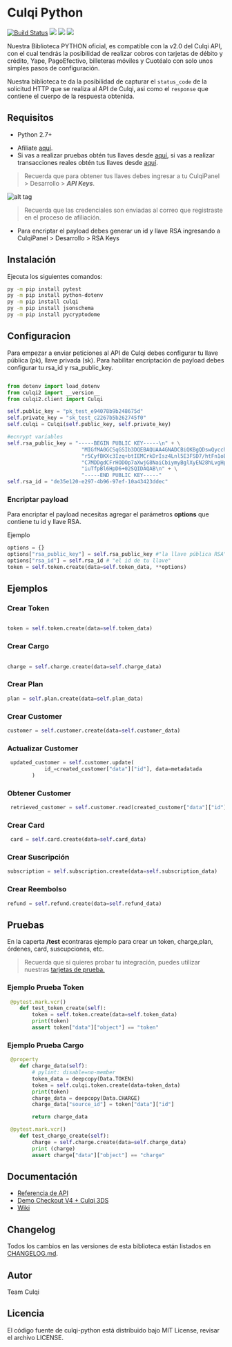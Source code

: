 # Culqi Python

[![Build Status](https://travis-ci.org/culqi/culqi-python.svg?branch=master)](https://travis-ci.org/culqi/culqi-python)
![](https://img.shields.io/pypi/pyversions/Culqi)
![](https://img.shields.io/pypi/l/culqi)
![](https://img.shields.io/pypi/v/culqi)


Nuestra Biblioteca PYTHON oficial, es compatible con la v2.0 del Culqi API, con el cual tendrás la posibilidad de realizar cobros con tarjetas de débito y crédito, Yape, PagoEfectivo, billeteras móviles y Cuotéalo con solo unos simples pasos de configuración.

Nuestra biblioteca te da la posibilidad de capturar el `status_code` de la solicitud HTTP que se realiza al API de Culqi, asi como el `response` que contiene el cuerpo de la respuesta obtenida.

## Requisitos

- Python 2.7+
* Afiliate [aquí](https://afiliate.culqi.com/).
* Si vas a realizar pruebas obtén tus llaves desde [aquí](https://integ-panel.culqi.com/#/registro), si vas a realizar transacciones reales obtén tus llaves desde [aquí](https://panel.culqi.com/#/registro).

> Recuerda que para obtener tus llaves debes ingresar a tu CulqiPanel > Desarrollo > ***API Keys***.

![alt tag](http://i.imgur.com/NhE6mS9.png)

> Recuerda que las credenciales son enviadas al correo que registraste en el proceso de afiliación.

* Para encriptar el payload debes generar un id y llave RSA  ingresando a CulqiPanel > Desarrollo  > RSA Keys

## Instalación

Ejecuta los siguientes comandos:

```bash
py -m pip install pytest
py -m pip install python-dotenv
py -m pip install culqi
py -m pip install jsonschema
py -m pip install pycryptodome

```

## Configuracion

Para empezar a enviar peticiones al API de Culqi debes configurar tu llave pública (pk), llave privada (sk).
Para habilitar encriptación de payload debes configurar tu rsa_id y rsa_public_key.

```python

from dotenv import load_dotenv
from culqi2 import __version__
from culqi2.client import Culqi

self.public_key = "pk_test_e94078b9b248675d"
self.private_key = "sk_test_c2267b5b262745f0"
self.culqi = Culqi(self.public_key, self.private_key)

#ecnrypt variables
self.rsa_public_key = "-----BEGIN PUBLIC KEY-----\n" + \
                        "MIGfMA0GCSqGSIb3DQEBAQUAA4GNADCBiQKBgQDswQycch0x/7GZ0oFojkWCYv+g\n" + \
                        "r5CyfBKXc3Izq+btIEMCrkDrIsz4Lnl5E3FSD7/htFn1oE84SaDKl5DgbNoev3pM\n" + \
                        "C7MDDgdCFrHODOp7aXwjG8NaiCbiymyBglXyEN28hLvgHpvZmAn6KFo0lMGuKnz8\n" + \
                        "iuTfpBl6HpD6+02SQIDAQAB\n" + \
                        "-----END PUBLIC KEY-----"
self.rsa_id = "de35e120-e297-4b96-97ef-10a43423ddec"

```

### Encriptar payload

Para encriptar el payload necesitas agregar el parámetros **options** que contiene tu id y llave RSA.

Ejemplo

```python
options = {}
options["rsa_public_key"] = self.rsa_public_key #"la llave pública RSA"
options["rsa_id"] = self.rsa_id # "el id de tu llave"
token = self.token.create(data=self.token_data, **options)

```

## Ejemplos

### Crear Token

```python

token = self.token.create(data=self.token_data)

```

### Crear Cargo

```python

charge = self.charge.create(data=self.charge_data)

```

### Crear Plan

```python
plan = self.plan.create(data=self.plan_data)

```

### Crear Customer

```python
customer = self.customer.create(data=self.customer_data)

```

### Actualizar Customer

```python
 updated_customer = self.customer.update(
            id_=created_customer["data"]["id"], data=metadatada
        )
```

### Obtener Customer

```python
 retrieved_customer = self.customer.read(created_customer["data"]["id"])
```

### Crear Card

```python
 card = self.card.create(data=self.card_data)

```

### Crear Suscripción

```python
subscription = self.subscription.create(data=self.subscription_data)

```

### Crear Reembolso

```python
refund = self.refund.create(data=self.refund_data)

```

## Pruebas

En la caperta **/test** econtraras ejemplo para crear un token, charge,plan, órdenes, card, suscupciones, etc.

> Recuerda que si quieres probar tu integración, puedes utilizar nuestras [tarjetas de prueba.](https://docs.culqi.com/es/documentacion/pagos-online/tarjetas-de-prueba/)

### Ejemplo Prueba Token

```python
 @pytest.mark.vcr()
    def test_token_create(self):
        token = self.token.create(data=self.token_data)
        print(token)
        assert token["data"]["object"] == "token"

```

### Ejemplo Prueba Cargo
```python
 @property
    def charge_data(self):
        # pylint: disable=no-member
        token_data = deepcopy(Data.TOKEN)
        token = self.culqi.token.create(data=token_data)
        print(token)
        charge_data = deepcopy(Data.CHARGE)
        charge_data["source_id"] = token["data"]["id"]

        return charge_data

 @pytest.mark.vcr()
    def test_charge_create(self):
        charge = self.charge.create(data=self.charge_data)
        print (charge)
        assert charge["data"]["object"] == "charge"
```

## Documentación

- [Referencia de API](https://apidocs.culqi.com/)
- [Demo Checkout V4 + Culqi 3DS](https://github.com/culqi/culqi-python-demo-checkoutv4-culqi3ds)
- [Wiki](https://github.com/culqi/culqi-python/wiki)

## Changelog

Todos los cambios en las versiones de esta biblioteca están listados en
[CHANGELOG.md](CHANGELOG.md).

## Autor
Team Culqi

## Licencia
El código fuente de culqi-python está distribuido bajo MIT License, revisar el archivo LICENSE.

